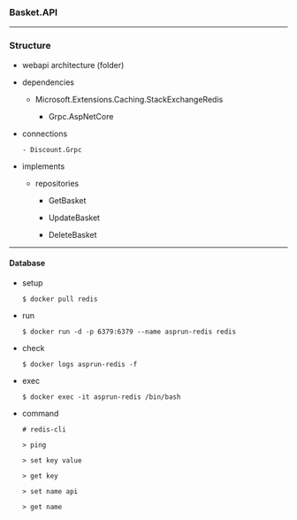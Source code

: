 ### Basket.API

---
### Structure

- webapi architecture (folder)

- dependencies

	- Microsoft.Extensions.Caching.StackExchangeRedis

      - Grpc.AspNetCore

- connections

      - Discount.Grpc

- implements

    - repositories

        - GetBasket

        - UpdateBasket

        - DeleteBasket
        
---
#### Database

- setup

      $ docker pull redis

- run

      $ docker run -d -p 6379:6379 --name asprun-redis redis

- check
      
      $ docker logs asprun-redis -f

- exec

      $ docker exec -it asprun-redis /bin/bash

- command

      # redis-cli
      
      > ping

      > set key value

      > get key

      > set name api

      > get name  